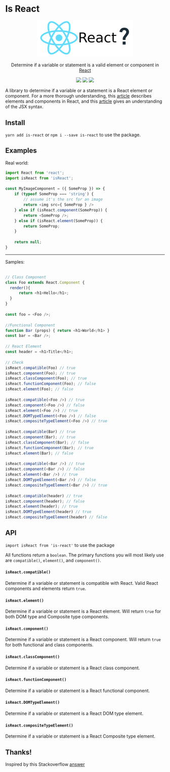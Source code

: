 # Is React

<p align="center">
  <a href="https://github.com/treyhuffine/is-react/blob/master/is-react.png">
    <img alt="is-react?" src="is-react.png" width="300">
  </a>
</p>

<p align="center">
  Determine if a variable or statement is a valid element or component in <a href="https://facebook.github.io/react">React</a>
</p>

<p align="center">
  <a href="https://www.npmjs.com/package/is-react"><img src="https://img.shields.io/npm/v/is-react.svg?style=flat-square"></a>
  <a href="https://www.npmjs.com/package/is-react"><img src="https://img.shields.io/npm/dm/is-react.svg?style=flat-square"></a>
  <a href="https://travis-ci.org/treyhuffine/is-react"><img src="https://img.shields.io/travis/treyhuffine/is-react/master.svg?style=flat-square"></a>
</p>

A library to determine if a variable or a statement is a React element or component.
For a more thorough understanding, this  [article](https://facebook.github.io/react/blog/2015/12/18/react-components-elements-and-instances.html) describes elements and components in React, and this [article](https://facebook.github.io/react/docs/jsx-in-depth.html)
gives an understanding of the JSX syntax.

## Install

`yarn add is-react` or `npm i --save is-react` to use the package.

## Examples

Real world:
```javascript
import React from 'react';
import isReact from 'isReact';

const MyImageComponent = ({ SomeProp }) => {
    if (typeof SomeProp === 'string') {
        // assume it's the src for an image
        return <img src={ SomeProp } />
    } else if (isReact.component(SomeProp)) {
        return <SomeProp />;
    } else if (isReact.element(SomeProp)) {
        return SomeProp;
    }

    return null;
}
```
______________________

Samples:
```javascript

// Class Component
class Foo extends React.Component {
  render(){
      return <h1>Hello</h1>;
  }
}

const foo = <Foo />;

//Functional Component
function Bar (props) { return <h1>World</h1> }
const bar = <Bar />;

// React Element
const header = <h1>Title</h1>;

// Check
isReact.compatible(Foo) // true
isReact.component(Foo); // true
isReact.classComponent(Foo); // true
isReact.functionComponent(Foo); // false
isReact.element(Foo); // false

isReact.compatible(<Foo />) // true
isReact.component(<Foo />) // false
isReact.element(<Foo />) // true
isReact.DOMTypeElement(<Foo />) // false
isReact.compositeTypeElement(<Foo />) // true

isReact.compatible(Bar) // true
isReact.component(Bar); // true
isReact.classComponent(Bar); // false
isReact.functionComponent(Bar); // true
isReact.element(Bar); // false

isReact.compatible(<Bar />) // true
isReact.component(<Bar />) // false
isReact.element(<Bar />) // true
isReact.DOMTypeElement(<Bar />) // false
isReact.compositeTypeElement(<Bar />) // true

isReact.compatible(header) // true
isReact.component(header); // false
isReact.element(header); // true
isReact.DOMTypeElement(header) // true
isReact.compositeTypeElement(header) // false
```

## API
`import isReact from 'is-react'` to use the package

All functions return a `boolean`. The primary functions you will most likely
use are `compatible()`, `element()`, and `component()`.

#### `isReact.compatible()`

Determine if a variable or statement is compatible with React. Valid React
components and elements return `true`.

#### `isReact.element()`

Determine if a variable or statement is a React element. Will return `true`
for both DOM type and Composite type components.

#### `isReact.component()`

Determine if a variable or statement is a React component. Will return `true`
for both functional and class components.

#### `isReact.classComponent()`

Determine if a variable or statement is a React class component.

#### `isReact.functionComponent()`

Determine if a variable or statement is a React functional component.

#### `isReact.DOMTypeElement()`

Determine if a variable or statement is a React DOM type element.

#### `isReact.compositeTypeElement()`

Determine if a variable or statement is a React Composite type element.

## Thanks!

Inspired by this Stackoverflow [answer](http://stackoverflow.com/a/41658173)
